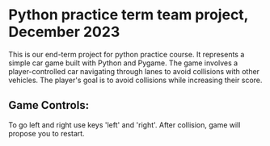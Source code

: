# Python practice term team project, December 2023
This is our end-term project for python practice course. It represents a simple car game built with Python and Pygame. The game involves a player-controlled car navigating through lanes to avoid collisions with other vehicles. The player's goal is to avoid collisions while increasing their score.

## Game Controls:
To go left and right use keys 'left' and 'right'.
After collision, game will propose you to restart.
